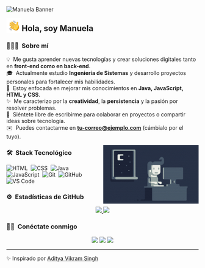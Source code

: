 ![Manuela Banner](https://ruta-de-tu-imagen/banner.png)

<img alt="Hand Wave" src="https://raw.githubusercontent.com/AVS1508/AVS1508/master/assets/Hand%20Wave.gif" width='40' align="left"/><h2>Hola, soy Manuela</h2>

### 👩🏻‍💻 &nbsp;Sobre mí

💡 &nbsp;Me gusta aprender nuevas tecnologías y crear soluciones digitales tanto en **front-end como en back-end**.\
🎓 &nbsp;Actualmente estudio **Ingeniería de Sistemas** y desarrollo proyectos personales para fortalecer mis habilidades.\
🌱 &nbsp;Estoy enfocada en mejorar mis conocimientos en **Java, JavaScript, HTML y CSS**.\
✨ &nbsp;Me caracterizo por la **creatividad**, la **persistencia** y la pasión por resolver problemas.\
💬 &nbsp;Siéntete libre de escribirme para colaborar en proyectos o compartir ideas sobre tecnología.\
✉️ &nbsp;Puedes contactarme en **tu-correo@ejemplo.com** (cámbialo por el tuyo).

<img alt="Coding" src="https://raw.githubusercontent.com/AVS1508/AVS1508/master/assets/Night-Coding.gif" align="right" width="250"/>

### 🛠 &nbsp;Stack Tecnológico

![HTML](https://img.shields.io/badge/-HTML-05122A?style=flat&logo=HTML5)&nbsp;
![CSS](https://img.shields.io/badge/-CSS-05122A?style=flat&logo=CSS3&logoColor=1572B6)&nbsp;
![Java](https://img.shields.io/badge/-Java-05122A?style=flat&logo=Java&logoColor=FFA518)&nbsp;
![JavaScript](https://img.shields.io/badge/-JavaScript-05122A?style=flat&logo=javascript)&nbsp;
![Git](https://img.shields.io/badge/-Git-05122A?style=flat&logo=git)&nbsp;
![GitHub](https://img.shields.io/badge/-GitHub-05122A?style=flat&logo=github)&nbsp;
![VS Code](https://img.shields.io/badge/-Visual%20Studio%20Code-05122A?style=flat&logo=visual-studio-code&logoColor=007ACC)&nbsp;

### ⚙️ &nbsp;Estadísticas de GitHub

<p align="center">
  <a href="https://github.com/TU-USUARIO">
    <img height="180em" src="https://github-readme-stats-eight-theta.vercel.app/api?username=TU-USUARIO&show_icons=true&theme=algolia&include_all_commits=true&count_private=true"/>
    <img height="180em" src="https://github-readme-stats-eight-theta.vercel.app/api/top-langs/?username=TU-USUARIO&layout=compact&langs_count=8&theme=algolia"/>
  </a>
</p>

### 🤝🏻 &nbsp;Conéctate conmigo

<p align="center">
<a href="https://linkedin.com/in/TU-LINKEDIN"><img src="https://img.shields.io/badge/-Manuela-0077B5?style=flat&logo=Linkedin&logoColor=white"/></a>
<a href="mailto:tu-correo@ejemplo.com"><img src="https://img.shields.io/badge/-Email-D14836?style=flat&logo=Gmail&logoColor=white"/></a>
<a href="https://github.com/TU-USUARIO"><img src="https://img.shields.io/badge/-GitHub-181717?style=flat&logo=github&logoColor=white"/></a>
</p>

-----
✨ Inspirado por [Aditya Vikram Singh](https://github.com/AVS1508)
